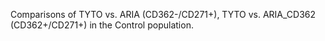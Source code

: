 Comparisons of TYTO vs. ARIA (CD362-/CD271+), TYTO vs. ARIA_CD362 (CD362+/CD271+) in the Control population.
